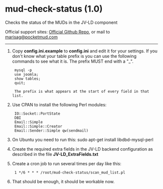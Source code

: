 # mud-check-status (1.0)
Checks the status of the MUDs in the JV-LD component

Official support sites: [Official Github Repo](https://github.com/fstltna/mud-check-status), or mail to marisag@pocketmud.com

***

1. Copy **config.ini.example** to **config.ini** and edit it for your settings. If you don't know what your table prefix is you can use the following commands to see what it is. The prefix MUST end with a "_".

        mysql -p
        use joomla;
        show tables;
        quit;

        The prefix is what appears at the start of every field in that list.

2. Use CPAN to install the following Perl modules:

        IO::Socket::PortState
        DBI
        Email::Simple
        Email::Simple::Creator
        Email::Sender::Simple qw(sendmail)

3. On Ubuntu you need to run this:
        sudo apt-get install libdbd-mysql-perl

4. Create the required extra fields in the JV-LD backend configuration as described in the file **JV-LD_ExtraFields.txt**
5. Create a cron job to run several times per day like this:

        1 */6 * * * /root/mud-check-status/scan_mud_list.pl

6. That should be enough, it should be workable now.



